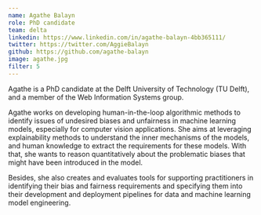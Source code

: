```yaml
---
name: Agathe Balayn
role: PhD candidate
team: delta
linkedin: https://www.linkedin.com/in/agathe-balayn-4bb365111/
twitter: https://twitter.com/AggieBalayn
github: https://github.com/agathe-balayn
image: agathe.jpg
filter: 5
---
```


Agathe is a PhD candidate at the Delft University of Technology (TU Delft), and a member of the Web Information Systems group.

Agathe works on developing human-in-the-loop algorithmic methods to identify issues of undesired biases and unfairness in machine learning models, especially for computer vision applications. 
She aims at leveraging explainability methods to understand the inner mechanisms of the models, and human knowledge to extract the requirements for these models. With that, she wants to reason quantitatively about the problematic biases that might have been introduced in the model.

Besides, she also creates and evaluates tools for supporting practitioners in identifying their bias and fairness requirements and specifying them into their development and deployment pipelines for data and machine learning model engineering.
